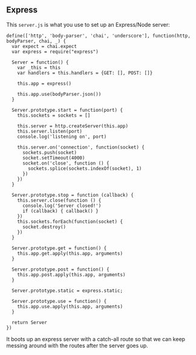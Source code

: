 Express
-------

This `server.js` is what you use to set up an Express/Node server:

    define(['http', 'body-parser', 'chai', 'underscore'], function(http, bodyParser, chai, _) {
      var expect = chai.expect
      var express = require("express")

      Server = function() {
        var _this = this
        var handlers = this.handlers = {GET: [], POST: []}

        this.app = express()

        this.app.use(bodyParser.json())
      }

      Server.prototype.start = function(port) { 
        this.sockets = sockets = []

        this.server = http.createServer(this.app)
        this.server.listen(port)
        console.log('listening on', port)

        this.server.on('connection', function(socket) {
          sockets.push(socket)
          socket.setTimeout(4000)
          socket.on('close', function () {
            sockets.splice(sockets.indexOf(socket), 1)
          })
        })
      }

      Server.prototype.stop = function (callback) {
        this.server.close(function () {
          console.log('Server closed!')
          if (callback) { callback() }
        })
        this.sockets.forEach(function(socket) {
          socket.destroy()
        })
      }

      Server.prototype.get = function() {
        this.app.get.apply(this.app, arguments)
      }

      Server.prototype.post = function() {
        this.app.post.apply(this.app, arguments)
      }

      Server.prototype.static = express.static;

      Server.prototype.use = function() {
        this.app.use.apply(this.app, arguments)
      }

      return Server
    })

It boots up an express server with a catch-all route so that
we can keep messing around with the routes after the server
goes up.


